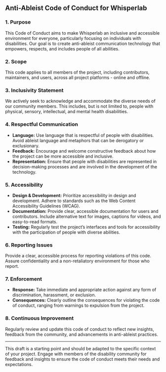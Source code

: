 ## Anti-Ableist Code of Conduct for Whisperlab

### 1. Purpose

This Code of Conduct aims to make Whisperlab an inclusive and accessible environment for everyone, particularly focusing on individuals with disabilities. Our goal is to create anti-ableist communication technology that empowers, respects, and includes people of all abilities.

### 2. Scope

This code applies to all members of the project, including contributors, maintainers, and users, across all project platforms - online and offline.

### 3. Inclusivity Statement

We actively seek to acknowledge and accommodate the diverse needs of our community members. This includes, but is not limited to, people with physical, sensory, intellectual, and mental health disabilities.

### 4. Respectful Communication

- **Language:** Use language that is respectful of people with disabilities. Avoid ableist language and metaphors that can be derogatory or exclusionary.
- **Feedback:** Encourage and welcome constructive feedback about how the project can be more accessible and inclusive.
- **Representation:** Ensure that people with disabilities are represented in decision-making processes and are involved in the development of the technology.

### 5. Accessibility

- **Design & Development:** Prioritize accessibility in design and development. Adhere to standards such as the Web Content Accessibility Guidelines (WCAG).
- **Documentation:** Provide clear, accessible documentation for users and contributors. Include alternative text for images, captions for videos, and easy-to-read formats.
- **Testing:** Regularly test the project’s interfaces and tools for accessibility with the participation of people with diverse abilities.

### 6. Reporting Issues

Provide a clear, accessible process for reporting violations of this code. Assure confidentiality and a non-retaliatory environment for those who report.

### 7. Enforcement

- **Response:** Take immediate and appropriate action against any form of discrimination, harassment, or exclusion.
- **Consequences:** Clearly outline the consequences for violating the code of conduct, ranging from warnings to expulsion from the project.

### 8. Continuous Improvement

Regularly review and update this code of conduct to reflect new insights, feedback from the community, and advancements in anti-ableist practices.

---

This draft is a starting point and should be adapted to the specific context of your project. Engage with members of the disability community for feedback and insights to ensure the code of conduct meets their needs and expectations.
